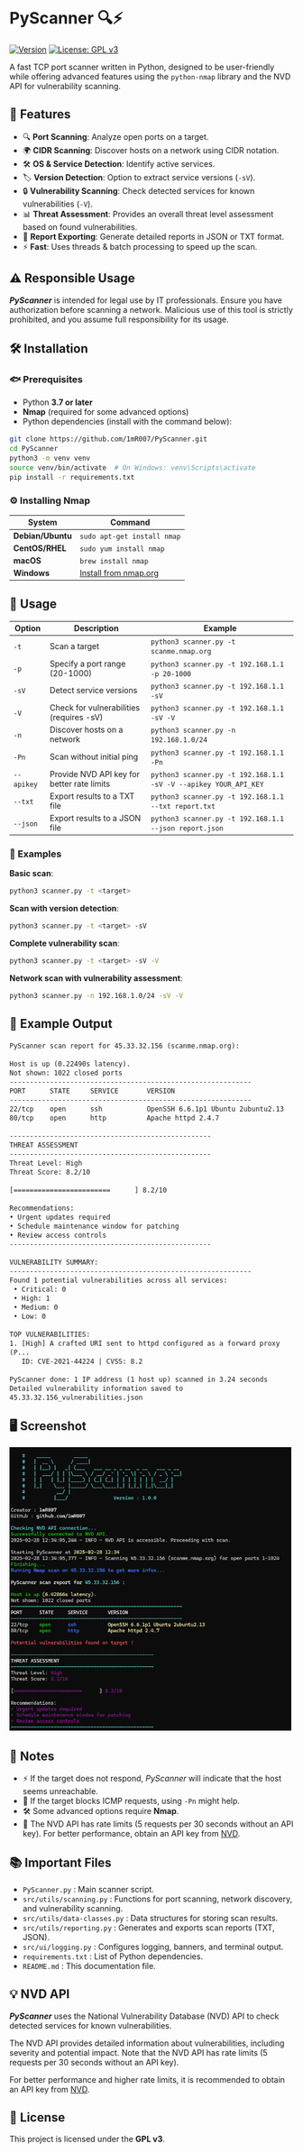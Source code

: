 # PyScanner 🔍⚡
[![Version](https://img.shields.io/badge/version-1.0.0-blue.svg)](https://github.com/YourUsername/PyScanner) [![License: GPL v3](https://img.shields.io/badge/License-GPLv3-blue.svg)](https://www.gnu.org/licenses/gpl-3.0.html)

A fast TCP port scanner written in Python, designed to be user-friendly while offering advanced features using the `python-nmap` library and the NVD API for vulnerability scanning.

## 🚀 Features

- 🔍 **Port Scanning**: Analyze open ports on a target.
- 🌍 **CIDR Scanning**: Discover hosts on a network using CIDR notation.
- 🛠️ **OS & Service Detection**: Identify active services.
- 🏷️ **Version Detection**: Option to extract service versions (`-sV`).
- 🔒 **Vulnerability Scanning**: Check detected services for known vulnerabilities (`-V`).
- 📊 **Threat Assessment**: Provides an overall threat level assessment based on found vulnerabilities.
- 📄 **Report Exporting**: Generate detailed reports in JSON or TXT format.
- ⚡ **Fast**: Uses threads & batch processing to speed up the scan.

## ⚠️ Responsible Usage

***PyScanner*** is intended for legal use by IT professionals. Ensure you have authorization before scanning a network. Malicious use of this tool is strictly prohibited, and you assume full responsibility for its usage.

## 🛠️ Installation

### 🐟 Prerequisites

- Python **3.7 or later**
- **Nmap** (required for some advanced options)
- Python dependencies (install with the command below):

```bash
git clone https://github.com/1mR007/PyScanner.git
cd PyScanner
python3 -m venv venv
source venv/bin/activate  # On Windows: venv\Scripts\activate
pip install -r requirements.txt
```

### ⚙️ Installing Nmap

| System | Command |
|----------|----------|
| **Debian/Ubuntu** | `sudo apt-get install nmap` |
| **CentOS/RHEL** | `sudo yum install nmap` |
| **macOS** | `brew install nmap` |
| **Windows** | [Install from nmap.org](https://nmap.org/) |

## 📌 Usage

| Option  | Description  | Example  |
|---------|-------------|----------|
| `-t` | Scan a target | `python3 scanner.py -t scanme.nmap.org` |
| `-p` | Specify a port range (20-1000) | `python3 scanner.py -t 192.168.1.1 -p 20-1000` |
| `-sV` | Detect service versions | `python3 scanner.py -t 192.168.1.1 -sV` |
| `-V` | Check for vulnerabilities (requires -sV) | `python3 scanner.py -t 192.168.1.1 -sV -V` |
| `-n` | Discover hosts on a network | `python3 scanner.py -n 192.168.1.0/24` |
| `-Pn` | Scan without initial ping | `python3 scanner.py -t 192.168.1.1 -Pn` |
| `--apikey` | Provide NVD API key for better rate limits | `python3 scanner.py -t 192.168.1.1 -sV -V --apikey YOUR_API_KEY` |
| `--txt` | Export results to a TXT file | `python3 scanner.py -t 192.168.1.1 --txt report.txt` |
| `--json` | Export results to a JSON file | `python3 scanner.py -t 192.168.1.1 --json report.json` |

### 🔹 Examples

**Basic scan**:
```bash
python3 scanner.py -t <target>
```

**Scan with version detection**:
```bash
python3 scanner.py -t <target> -sV
```

**Complete vulnerability scan**:
```bash
python3 scanner.py -t <target> -sV -V
```

**Network scan with vulnerability assessment**:
```bash
python3 scanner.py -n 192.168.1.0/24 -sV -V
```

## 📝 Example Output

```
PyScanner scan report for 45.33.32.156 (scanme.nmap.org):

Host is up (0.22490s latency).
Not shown: 1022 closed ports
------------------------------------------------------------
PORT      STATE     SERVICE       VERSION
------------------------------------------------------------
22/tcp    open      ssh           OpenSSH 6.6.1p1 Ubuntu 2ubuntu2.13
80/tcp    open      http          Apache httpd 2.4.7

--------------------------------------------------
THREAT ASSESSMENT
--------------------------------------------------
Threat Level: High
Threat Score: 8.2/10

[========================      ] 8.2/10

Recommendations:
• Urgent updates required
• Schedule maintenance window for patching
• Review access controls
--------------------------------------------------

VULNERABILITY SUMMARY:
------------------------------------------------------------
Found 1 potential vulnerabilities across all services:
 • Critical: 0
 • High: 1
 • Medium: 0
 • Low: 0

TOP VULNERABILITIES:
1. [High] A crafted URI sent to httpd configured as a forward proxy (P...
   ID: CVE-2021-44224 | CVSS: 8.2

PyScanner done: 1 IP address (1 host up) scanned in 3.24 seconds
Detailed vulnerability information saved to 45.33.32.156_vulnerabilities.json
```

## 🖥️ Screenshot

<img src="assets/screenshot.png" alt="Screenshot" width="500">

## 📢 Notes

- ⚡ If the target does not respond, *PyScanner* will indicate that the host seems unreachable.
- 🚫 If the target blocks ICMP requests, using `-Pn` might help.
- 🛠️ Some advanced options require **Nmap**.
- 🔐 The NVD API has rate limits (5 requests per 30 seconds without an API key). For better performance, obtain an API key from [NVD](https://nvd.nist.gov/developers/request-an-api-key).

## 📚 Important Files

- `PyScanner.py` : Main scanner script.
- `src/utils/scanning.py` : Functions for port scanning, network discovery, and vulnerability scanning.
- `src/utils/data-classes.py` : Data structures for storing scan results.
- `src/utils/reporting.py` : Generates and exports scan reports (TXT, JSON).
- `src/ui/logging.py` : Configures logging, banners, and terminal output.
- `requirements.txt` : List of Python dependencies.
- `README.md` : This documentation file.

## 💡 NVD API

***PyScanner*** uses the National Vulnerability Database (NVD) API to check detected services for known vulnerabilities. 

The NVD API provides detailed information about vulnerabilities, including severity and potential impact. Note that the NVD API has rate limits (5 requests per 30 seconds without an API key). 

For better performance and higher rate limits, it is recommended to obtain an API key from [NVD](https://nvd.nist.gov/developers/request-an-api-key).



## 📝 License

This project is licensed under the **GPL v3**.